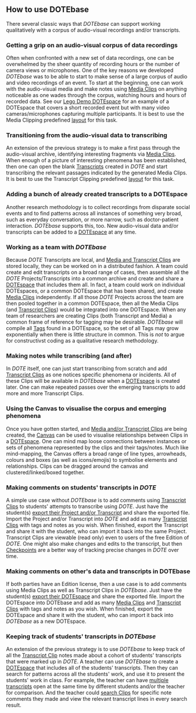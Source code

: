 ## How to use DOTEbase

There several classic ways that _DOTEbase_ can support working qualitatively with a corpus of audio-visual recordings and/or transcripts.

### Getting a grip on an audio-visual corpus of data recordings

Often when confronted with a new set of data recordings, one can be overwhelmed by the sheer quantity of recording hours or the number of camera views or microphones.
One of the key reasons we developed _DOTEbase_ was to be able to start to make sense of a large corpus of audio and video recordings of an event.
To start at the beginning, one can work with the audio-visual media and make notes using [Media Clips](media-clip.md) on anything noticeable as one wades through the corpus, watching hours and hours of recorded data.
See our [Lego Demo DOTEspace](demo.md) for an example of a DOTEspace that covers a short recorded event but with many video cameras/microphones capturing multiple participants.
It is best to use the Media Clipping predefined [layout](layout.md) for this task.

### Transitioning from the audio-visual data to transcribing

An extension of the previous strategy is to make a first pass through the audio-visual archive, identifying interesting fragments via [Media Clips](media-clip.md).
When enough of a picture of interesting phenomena has been established, then one can open the blank [Transcripts](transcript.md) created in _DOTE_ and start transcribing the relevant passages indicated by the generated Media Clips.
It is best to use the Transcript Clipping predefined [layout](layout.md) for this task.

### Adding a bunch of already created transcripts to a DOTEspace

Another research methodology is to collect recordings from disparate social events and to find patterns across all instances of something very broad, such as everyday conversation, or more narrow, such as doctor-patient interaction.
_DOTEbase_ supports this, too.
New audio-visual data and/or transcripts can be added to a [DOTEspace](dotespace.md) at any time.

### Working as a team with _DOTEbase_

Because _DOTE_ Transcripts are local, and [Media and Transcript Clips](clips.md) are stored locally, they can be worked on in a distributed fashion.
A team could create and edit transcripts on a broad range of cases, then assemble all the _DOTE_ Projects/Transcripts into a common archive and create and share a [DOTEspace](dotespace.md) that includes them all.
In fact, a team could work on individual DOTEspaces, or a common DOTEspace that has been shared, and create [Media Clips](media-clip.md) independently.
If all those _DOTE_ Projects across the team are then pooled together in a common DOTEspace, then all the Media Clips (and [Transcript Clips](transcript-clip.md)) would be integrated into one DOTEspace.
When any team of researchers are creating Clips (both Transcript and Media) a common frame of reference for tagging may be desirable.
_DOTEbase_ will compile all [Tags](tags.md) found in a DOTEspace, so the set of all Tags may grow exponentially when there is little structure in common.
This is _not_ to argue for constructivst coding as a qualitative research methodology.

### Making notes while transcribing (and after)

In _DOTE_ itself, one can just start transcribing from scratch and add [Transcript Clips](transcript-clip.md) as one notices specific phenomena or incidents.
All of these Clips will be available in _DOTEbase_ when a [DOTEspace](dotespace.md) is created later.
One can make repeated passes over the emerging transcripts to add more and more Transcript Clips.

### Using the Canvas to visualise the corpus and emerging phenomena

Once you have gotten started, and [Media and/or Transcript Clips](clips.md) are being created, the [Canvas](canvas.md) can be used to visualise relationships between Clips in a [DOTEspace](dotespace.md).
One can mind map loose connections between instances or sets of phenomena represented by the clips and their tags/notes.
Much like mind-mapping, the Canvas offers a broad range of line types, arrowheads, colours and boxes (as well as icons/emojis) to symbolise elements and relationships.
Clips can be dragged around the canvas and clustered/linked/boxed together.

### Making comments on students' transcripts in _DOTE_

A simple use case without _DOTEbase_ is to add comments using [Transcript Clips](transcript-clip.md) to students' attempts to transcribe using _DOTE_.
Just have the student(s) [export their Project and/or Transcript](https://bigsoftvideo.github.io/DOTE/import.html) and share the exported file.
Import the Project and/or Transcript into _DOTE_ and add as many [Transcript Clips](transcript-clip.md) with tags and notes as you wish.
When finished, export the Transcript and share it with the student, who can import it back into the same Project.
Transcript Clips are viewable (read only) even to users of the free Edition of _DOTE_.
One might also make changes and edits to the transcript, but then [Checkpoints](https://bigsoftvideo.github.io/DOTE/versioncontrol.html) are a better way of tracking precise changes in _DOTE_ over time.

### Making comments on other's data and transcripts in DOTEbase

If both parties have an Edition license, then a use case is to add comments using Media Clips as well as Transcript Clips in _DOTEbase_.
Just have the student(s) [export their DOTEspace](https://bigsoftvideo.github.io/DOTEbase/export.html) and share the exported file.
Import the DOTEspace into DOTEbase and add as many [Media Clips](ttps://bigsoftvideo.github.io/DOTEbase/media-clip.html) and [Transcript Clips](https://bigsoftvideo.github.io/DOTEbase/transcript-clip.html) with tags and notes as you wish.
When finished, export the DOTEspace and share it with the student, who can import it back into _DOTEbase_ as a new DOTEspace.

### Keeping track of students' transcripts in _DOTEbase_

An extension of the previous strategy is to use _DOTEbase_ to keep track of all the [Transcript Clip](transcript-clip.md) notes made about a cohort of students' transcripts that were marked up in _DOTE_.
A teacher can use _DOTEbase_ to create a [DOTEspace](dotespace.md) that includes all of the students' transcripts.
Then they can search for patterns across all the students' work, and use it to present the students' work in class.
For example, the teacher can have [multiple transcripts](transcript.md) open at the same time by different students and/or the teacher for comparison.
And the teacher could [search Clips](search.md) for specific note comments they made and view the relevant transcript lines in every search result.
